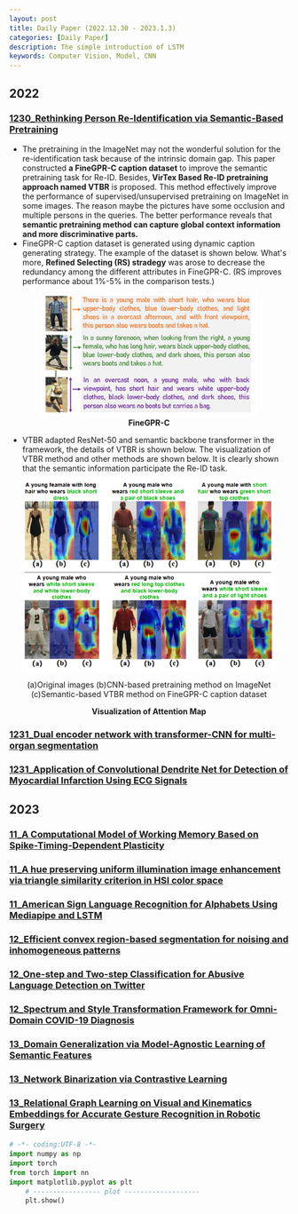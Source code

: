 ```yaml
---
layout: post
title: Daily Paper (2022.12.30 - 2023.1.3)
categories: [Daily Paper]
description: The simple introduction of LSTM
keywords: Computer Vision, Model, CNN
---
```

## 2022

### [1230_Rethinking Person Re-Identification via Semantic-Based Pretraining](https://arxiv.org/pdf/2110.05074.pdf)

- The pretraining in the ImageNet may not the wonderful solution for the re-identification task because of the intrinsic domain gap. This paper constructed **a FineGPR-C caption dataset** to improve the semantic pretraining task for Re-ID. Besides, **VirTex Based Re-ID pretraining approach named VTBR** is proposed. This method effectively improve the performance of supervised/unsupervised pretraining on ImageNet in some images. The reason maybe the pictures have some occlusion and multiple persons in the queries. The better performance reveals that **semantic pretraining method can capture global context information and more discriminative parts.**
- FineGPR-C caption dataset is generated using dynamic caption generating strategy. The example of the dataset is shown below. What's more, **Refined Selecting (RS) stradegy** was arose to decrease the redundancy among the different attributes in FineGPR-C. (RS improves performance about 1%-5% in the comparison tests.)

<center>
    <img src="/images/DailyPaper/01/1.png" alt="picture not found" style="zoom:70%">
    <br>
    <b>FineGPR-C</b>
</center>


- VTBR adapted ResNet-50 and semantic backbone transformer in the framework, the details of VTBR is shown below. The visualization of VTBR method and other methods are shown below. It is clearly shown that the semantic information participate the Re-ID task.

<center>
    <img src="/images/DailyPaper/01/3.png" alt="picture not found" style="zoom:70%" />
    <br>
    <p>(a)Original images (b)CNN-based pretraining method on ImageNet <br>
    (c)Semantic-based VTBR method on FineGPR-C caption dataset</p>
    <b>Visualization of Attention Map</b>
</center>

### [1231_Dual encoder network with transformer-CNN for multi-organ segmentation](https://link-springer-com.lib.ezproxy.hkust.edu.hk/article/10.1007/s11517-022-02723-9)

### [1231_Application of Convolutional Dendrite Net for Detection of Myocardial Infarction Using ECG Signals](https://ieeexplore.ieee.org/document/9954400/) 

## 2023

### [11_A Computational Model of Working Memory Based on Spike-Timing-Dependent Plasticity](https://www.frontiersin.org/articles/10.3389/fncom.2021.630999/full)

### [11_A hue preserving uniform illumination image enhancement via triangle similarity criterion in HSI color space](https://link.springer.com/10.1007/s00371-022-02761-2)

### [11_American Sign Language Recognition for Alphabets Using Mediapipe and LSTM](https://linkinghub.elsevier.com/retrieve/pii/S1877050922021378)

### [12_Efficient convex region-based segmentation for noising and inhomogeneous patterns](https://www.aimsciences.org//article/doi/10.3934/ipi.2022074)

### [12_One-step and Two-step Classification for Abusive Language Detection on Twitter](http://aclweb.org/anthology/W17-3006)

### [12_Spectrum and Style Transformation Framework for Omni-Domain COVID-19 Diagnosis](https://ieeexplore.ieee.org/document/9954228/)

### [13_Domain Generalization via Model-Agnostic Learning of Semantic Features](https://proceedings.neurips.cc/paper/2019/file/2974788b53f73e7950e8aa49f3a306db-Paper.pdf)

### [13_Network Binarization via Contrastive Learning](https://link.springer.com/10.1007/978-3-031-20083-0_35)

### [13_Relational Graph Learning on Visual and Kinematics Embeddings for Accurate Gesture Recognition in Robotic Surgery](https://ieeexplore.ieee.org/document/9561028/)




```python
# -*- coding:UTF-8 -*-
import numpy as np
import torch
from torch import nn
import matplotlib.pyplot as plt
    # ----------------- plot -------------------
    plt.show()

```
